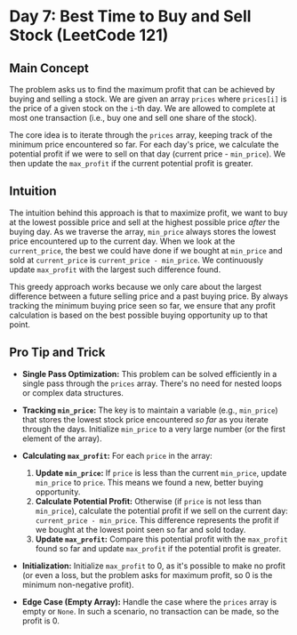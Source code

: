 # Day 7: Best Time to Buy and Sell Stock (LeetCode 121)

## Main Concept

The problem asks us to find the maximum profit that can be achieved by buying and selling a stock. We are given an array `prices` where `prices[i]` is the price of a given stock on the `i`-th day. We are allowed to complete at most one transaction (i.e., buy one and sell one share of the stock).

The core idea is to iterate through the `prices` array, keeping track of the minimum price encountered so far. For each day's price, we calculate the potential profit if we were to sell on that day (current price - `min_price`). We then update the `max_profit` if the current potential profit is greater.

## Intuition

The intuition behind this approach is that to maximize profit, we want to buy at the lowest possible price and sell at the highest possible price *after* the buying day. As we traverse the array, `min_price` always stores the lowest price encountered up to the current day. When we look at the `current_price`, the best we could have done if we bought at `min_price` and sold at `current_price` is `current_price - min_price`. We continuously update `max_profit` with the largest such difference found.

This greedy approach works because we only care about the largest difference between a future selling price and a past buying price. By always tracking the minimum buying price seen so far, we ensure that any profit calculation is based on the best possible buying opportunity up to that point.

## Pro Tip and Trick

*   **Single Pass Optimization:** This problem can be solved efficiently in a single pass through the `prices` array. There's no need for nested loops or complex data structures.

*   **Tracking `min_price`:** The key is to maintain a variable (e.g., `min_price`) that stores the lowest stock price encountered *so far* as you iterate through the days. Initialize `min_price` to a very large number (or the first element of the array).

*   **Calculating `max_profit`:** For each `price` in the array:
    1.  **Update `min_price`:** If `price` is less than the current `min_price`, update `min_price` to `price`. This means we found a new, better buying opportunity.
    2.  **Calculate Potential Profit:** Otherwise (if `price` is not less than `min_price`), calculate the potential profit if we sell on the current day: `current_price - min_price`. This difference represents the profit if we bought at the lowest point seen so far and sold today.
    3.  **Update `max_profit`:** Compare this potential profit with the `max_profit` found so far and update `max_profit` if the potential profit is greater.

*   **Initialization:** Initialize `max_profit` to 0, as it's possible to make no profit (or even a loss, but the problem asks for maximum profit, so 0 is the minimum non-negative profit).

*   **Edge Case (Empty Array):** Handle the case where the `prices` array is empty or `None`. In such a scenario, no transaction can be made, so the profit is 0.